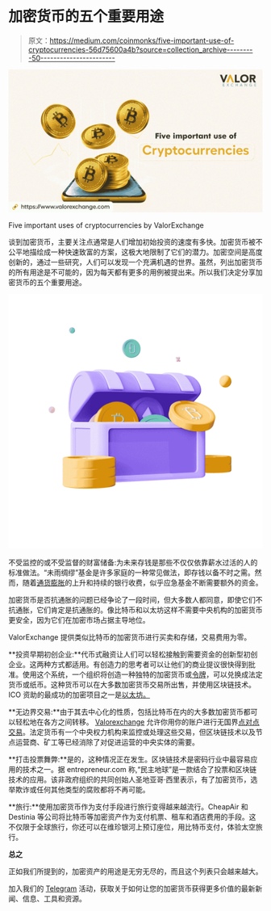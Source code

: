 # 加密货币的五个重要用途

> 原文：<https://medium.com/coinmonks/five-important-use-of-cryptocurrencies-56d75600a4b?source=collection_archive---------50----------------------->

![](img/4bae8256fc573e62798064c0e2777e22.png)

Five important uses of cryptocurrencies by ValorExchange

谈到加密货币，主要关注点通常是人们增加初始投资的速度有多快。加密货币被不公平地描绘成一种快速致富的方案，这极大地限制了它们的潜力。加密空间是高度创新的，通过一些研究，人们可以发现一个充满机遇的世界。虽然，列出加密货币的所有用途是不可能的，因为每天都有更多的用例被提出来。所以我们决定分享加密货币的五个重要用途。

![](img/a3fecd94e2d0ab2b9302464e15bea058.png)

不受监控的或不受监督的财富储备:为未来存钱是那些不仅仅依靠薪水过活的人的标准做法。“未雨绸缪”基金是许多家庭的一种常见做法，即存钱以备不时之需。然而，随着[通货膨胀](https://valorexchange.com/blog/post?slug=the-truth-about-bitcoin-and-inflation)的上升和持续的银行收费，似乎应急基金不断需要额外的资金。

加密货币是否抗通胀的问题已经争论了一段时间，但大多数人都同意，即使它们不抗通胀，它们肯定是抗通胀的。像比特币和以太坊这样不需要中央机构的加密货币更安全，因为它们在加密市场占据主导地位。

ValorExchange 提供类似比特币的加密货币进行买卖和存储，交易费用为零。

**投资早期初创企业:**代币式融资让人们可以轻松接触到需要资金的创新型初创企业。这两种方式都适用。有创造力的思考者可以让他们的商业提议很快得到批准。使用这个系统，一个组织将创造一种独特的加密货币或[令牌](https://valorexchange.com/blog/post?slug=what-is-a-crypto-token-a-beginners-guide)，可以兑换成法定货币或纸币。这种货币可以在大多数加密货币交易所出售，并使用区块链技术。ICO 资助的最成功的加密项目之一是[以太坊。](https://valorexchange.com/blog/post?slug=ethereum-a-beginners-guide-to-ether-how-it-works-and-why)

**无边界交易:**由于其去中心化的性质，包括比特币在内的大多数加密货币都可以轻松地在各方之间转移。 [Valorexchange](https://valorexchange.com/) 允许你用你的账户进行无国界[点对点交易](https://valorexchange.com/blog/post?slug=peer-to-peer-p2p-trading-on-valorexchange)。法定货币有一个中央权力机构来监控或处理这些交易，但区块链技术以及节点运营商、矿工等已经消除了对促进运营的中央实体的需要。

**打击投票舞弊:**是的，这种情况正在发生。区块链技术是密码行业中最容易应用的技术之一。据 entrepreneur.com 称,“民主地球”是一款结合了投票和区块链技术的应用。该非政府组织的共同创始人圣地亚哥·西里表示，有了加密货币，选举欺诈或任何其他类型的腐败都将不再可能。

**旅行:**使用加密货币作为支付手段进行旅行变得越来越流行。CheapAir 和 Destinia 等公司将比特币等加密资产作为支付机票、租车和酒店费用的手段。这不仅限于全球旅行，你还可以在维珍银河上预订座位，用比特币支付，体验太空旅行。

**总之**

正如我们所提到的，加密资产的用途是无穷无尽的，而且这个列表只会越来越大。

加入我们的 [Telegram](https://t.me/valorexchangecommunity) 活动，获取关于如何让您的加密货币获得更多价值的最新新闻、信息、工具和资源。